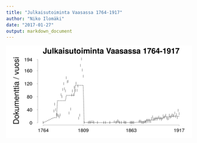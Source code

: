 ```yaml
---
title: "Julkaisutoiminta Vaasassa 1764-1917"
author: "Niko Ilomäki"
date: "2017-01-27"
output: markdown_document
---
```






![plot of chunk Vaasa](figure/Vaasa-1.png)


